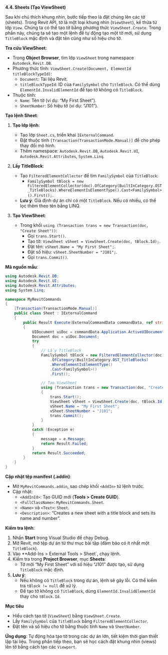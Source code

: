 **4.4. Sheets (Tạo ViewSheet)**  

Sau khi chú thích khung nhìn, bước tiếp theo là đặt chúng lên các tờ (sheets). Trong Revit API, tờ là một loại khung nhìn (`ViewSheet`), kế thừa từ lớp `View`. Chúng ta có thể tạo tờ bằng phương thức `ViewSheet.Create`. Trong phần này, chúng ta sẽ tạo một lệnh để tự động tạo một tờ mới, sử dụng `TitleBlock` mặc định và đặt tên cũng như số hiệu cho tờ.

**Tra cứu ViewSheet**:  
- Trong **Object Browser**, tìm lớp `ViewSheet` trong namespace `Autodesk.Revit.DB`.  
- Phương thức tĩnh: `ViewSheet.Create(Document, ElementId titleBlockTypeId)`:  
  - `Document`: Tài liệu Revit.  
  - `titleBlockTypeId`: ID của `FamilySymbol` cho `TitleBlock`. Có thể dùng `ElementId.InvalidElementId` để tạo tờ không có `TitleBlock`.  
- Thuộc tính:  
  - `Name`: Tên tờ (ví dụ: “My First Sheet”).  
  - `SheetNumber`: Số hiệu tờ (ví dụ: “J101”).  

**Tạo lệnh Sheet**:  
1. **Tạo lớp lệnh**:  
   - Tạo lớp `Sheet.cs`, triển khai `IExternalCommand`.  
   - Đặt thuộc tính `[Transaction(TransactionMode.Manual)]` để cho phép thay đổi mô hình.  
   - Thêm namespace: `Autodesk.Revit.DB`, `Autodesk.Revit.UI`, `Autodesk.Revit.Attributes`, `System.Linq`.  

2. **Lấy TitleBlock**:  
   - Tạo `FilteredElementCollector` để tìm `FamilySymbol` của `TitleBlock`:  
     - `FamilySymbol tBlock = new FilteredElementCollector(doc).OfCategory(BuiltInCategory.OST_TitleBlocks).WhereElementIsElementType().Cast<FamilySymbol>().First();`.  
   - **Lưu ý**: Giả định dự án chỉ có một `TitleBlock`. Nếu có nhiều, có thể lọc thêm theo tên bằng LINQ.  

3. **Tạo ViewSheet**:  
   - Trong khối `using (Transaction trans = new Transaction(doc, "Create Sheet"))`:  
     - Gọi `trans.Start()`.  
     - Tạo tờ: `ViewSheet vSheet = ViewSheet.Create(doc, tBlock.Id);`.  
     - Đặt tên: `vSheet.Name = "My First Sheet";`.  
     - Đặt số hiệu: `vSheet.SheetNumber = "J101";`.  
     - Gọi `trans.Commit()`.  

**Mã nguồn mẫu**:  
```csharp
using Autodesk.Revit.DB;
using Autodesk.Revit.UI;
using Autodesk.Revit.Attributes;
using System.Linq;

namespace MyRevitCommands
{
    [Transaction(TransactionMode.Manual)]
    public class Sheet : IExternalCommand
    {
        public Result Execute(ExternalCommandData commandData, ref string message, ElementSet elements)
        {
            UIDocument uiDoc = commandData.Application.ActiveUIDocument;
            Document doc = uiDoc.Document;
            try
            {
                // Lấy TitleBlock
                FamilySymbol tBlock = new FilteredElementCollector(doc)
                    .OfCategory(BuiltInCategory.OST_TitleBlocks)
                    .WhereElementIsElementType()
                    .Cast<FamilySymbol>()
                    .First();

                // Tạo ViewSheet
                using (Transaction trans = new Transaction(doc, "Create Sheet"))
                {
                    trans.Start();
                    ViewSheet vSheet = ViewSheet.Create(doc, tBlock.Id);
                    vSheet.Name = "My First Sheet";
                    vSheet.SheetNumber = "J101";
                    trans.Commit();
                }
            }
            catch (Exception e)
            {
                message = e.Message;
                return Result.Failed;
            }
            return Result.Succeeded;
        }
    }
}
```

**Cập nhật tệp manifest (.addin)**:  
- Mở `MyRevitCommands.addin`, sao chép khối `<AddIn>` từ lệnh trước.  
- Cập nhật:  
  - `<AddInId>`: Tạo GUID mới (**Tools > Create GUID**).  
  - `<FullClassName>`: `MyRevitCommands.Sheet`.  
  - `<Name>` và `<Text>`: `Sheet`.  
  - `<Description>`: “Creates a new sheet with a title block and sets its name and number”.  

**Kiểm tra lệnh**:  
1. Nhấn **Start** trong Visual Studio để chạy Debug.  
2. Mở Revit, mở tệp dự án từ thư mục bài tập (đảm bảo có ít nhất một `TitleBlock`).  
3. Vào **Add-Ins > External Tools > Sheet`, chạy lệnh.  
4. Kiểm tra trong **Project Browser**, mục **Sheets**:  
   - Tờ mới “My First Sheet” với số hiệu “J101” được tạo, sử dụng `TitleBlock` mặc định.  
5. **Lưu ý**:  
   - Nếu không có `TitleBlock` trong dự án, lệnh sẽ gây lỗi. Có thể kiểm tra `tBlock != null` để xử lý.  
   - Để tạo tờ không có `TitleBlock`, dùng `ElementId.InvalidElementId` thay cho `tBlock.Id`.  

**Mục tiêu**  
- Hiểu cách tạo tờ (`ViewSheet`) bằng `ViewSheet.Create`.  
- Lấy `FamilySymbol` của `TitleBlock` bằng `FilteredElementCollector`.  
- Đặt tên và số hiệu cho tờ bằng thuộc tính `Name` và `SheetNumber`.  

**Ứng dụng**: Tự động hóa tạo tờ trong các dự án lớn, tiết kiệm thời gian thiết lập tài liệu. Trong phần tiếp theo, bạn sẽ học cách đặt khung nhìn (views) lên tờ bằng cách tạo các `Viewport`.